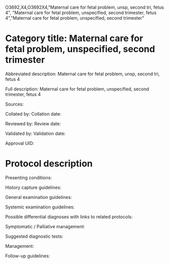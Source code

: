 O3692,X4,O3692X4,"Maternal care for fetal problem, unsp, second tri, fetus 4", "Maternal care for fetal problem, unspecified, second trimester, fetus 4","Maternal care for fetal problem, unspecified, second trimester"
# Category title: Maternal care for fetal problem, unspecified, second trimester

Abbreviated description: Maternal care for fetal problem, unsp, second tri, fetus 4

Full description: Maternal care for fetal problem, unspecified, second trimester, fetus 4

Sources:

Collated by:
Collation date:

Reviewed by:
Review date:

Validated by:
Validation date:

Approval UID:

# Protocol description

Presenting conditions:

History capture guidelines:

General examination guidelines:

Systemic examination guidelines:

Possible differential diagnoses with links to related protocols:

Symptomatic / Palliative management:

Suggested diagnostic tests:

Management:

Follow-up guidelines:
